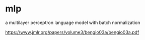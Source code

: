# mlp
a multilayer perceptron language model with batch normalization

https://www.jmlr.org/papers/volume3/bengio03a/bengio03a.pdf
